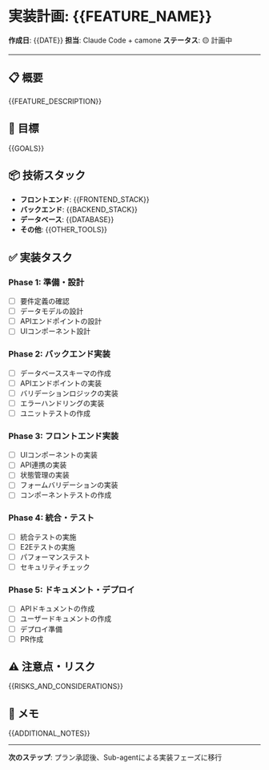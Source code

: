 # 実装計画: {{FEATURE_NAME}}

**作成日**: {{DATE}}
**担当**: Claude Code + camone
**ステータス**: 🟡 計画中

---

## 📋 概要

{{FEATURE_DESCRIPTION}}

## 🎯 目標

{{GOALS}}

## 📦 技術スタック

- **フロントエンド**: {{FRONTEND_STACK}}
- **バックエンド**: {{BACKEND_STACK}}
- **データベース**: {{DATABASE}}
- **その他**: {{OTHER_TOOLS}}

## ✅ 実装タスク

### Phase 1: 準備・設計
- [ ] 要件定義の確認
- [ ] データモデルの設計
- [ ] APIエンドポイントの設計
- [ ] UIコンポーネント設計

### Phase 2: バックエンド実装
- [ ] データベーススキーマの作成
- [ ] APIエンドポイントの実装
- [ ] バリデーションロジックの実装
- [ ] エラーハンドリングの実装
- [ ] ユニットテストの作成

### Phase 3: フロントエンド実装
- [ ] UIコンポーネントの実装
- [ ] API連携の実装
- [ ] 状態管理の実装
- [ ] フォームバリデーションの実装
- [ ] コンポーネントテストの作成

### Phase 4: 統合・テスト
- [ ] 統合テストの実施
- [ ] E2Eテストの実施
- [ ] パフォーマンステスト
- [ ] セキュリティチェック

### Phase 5: ドキュメント・デプロイ
- [ ] APIドキュメントの作成
- [ ] ユーザードキュメントの作成
- [ ] デプロイ準備
- [ ] PR作成

## ⚠️ 注意点・リスク

{{RISKS_AND_CONSIDERATIONS}}

## 📝 メモ

{{ADDITIONAL_NOTES}}

---

**次のステップ**: プラン承認後、Sub-agentによる実装フェーズに移行

